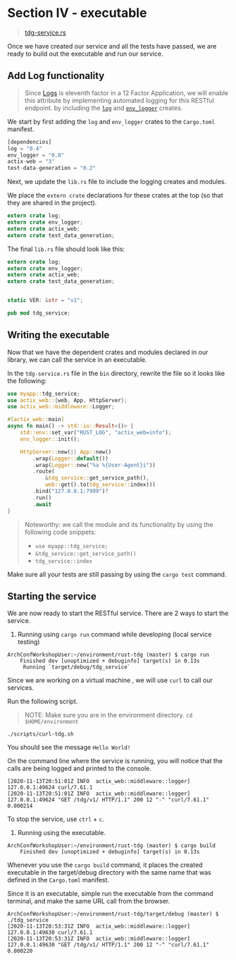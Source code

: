 # Section IV - executable

> [tdg-service.rs](https://github.com/dsietz/tdg-workshop/blob/master/rust-tdg/src/bin/tdg-service.rs)

Once we have created our service and all the tests have passed, we are ready to build out the executable and run our service.

## Add Log functionality

> Since [Logs](https://12factor.net/logs) is eleventh factor in a 12 Factor Application, we will enable this attribute by implementing automated logging for this RESTful endpoint. by including the [`log`](https://crates.io/crates/log) and [`env_logger`](https://crates.io/crates/env_logger) creates.

We start by first adding the `log` and `env_logger` crates to the `Cargo.toml` manifest.

```rust
[dependencies]
log = "0.4"
env_logger = "0.8"
actix-web = "3"
test-data-generation = "0.2"
```

Next, we update the `lib.rs` file to include the logging creates and modules.

We place the `extern crate` declarations for these crates at the top \(so that they are shared in the project\).

```rust
extern crate log;
extern crate env_logger;
extern crate actix_web;
extern crate test_data_generation;
```

The final `lib.rs` file should look like this:

```rust
extern crate log;
extern crate env_logger;
extern crate actix_web;
extern crate test_data_generation;


static VER: &str = "v1";

pub mod tdg_service;
```

## Writing the executable

Now that we have the dependent crates and modules declared in our library, we can call the service in an executable.

In the `tdg-service.rs` file in the `bin` directory, rewrite the file so it looks like the following:

```rust
use myapp::tdg_service;
use actix_web::{web, App, HttpServer};
use actix_web::middleware::Logger;

#[actix_web::main]
async fn main() -> std::io::Result<()> {
    std::env::set_var("RUST_LOG", "actix_web=info");
    env_logger::init();

    HttpServer::new(|| App::new()
        .wrap(Logger::default())
        .wrap(Logger::new("%a %{User-Agent}i"))
        .route(
            &tdg_service::get_service_path(), 
            web::get().to(tdg_service::index)))
        .bind("127.0.0.1:7999")?
        .run()
        .await
}
```

> Noteworthy: we call the module and its functionality by using the following code snippets:
>
> * `use myapp::tdg_service;`
> * `&tdg_service::get_service_path()`
> * `tdg_service::index`

Make sure all your tests are still passing by using the `cargo test` command.

## Starting the service

We are now ready to start the RESTful service. There are 2 ways to start the service.

1. Running using `cargo run` command while developing \(local service testing\)

```text
ArchConfWorkshopUser:~/environment/rust-tdg (master) $ cargo run
    Finished dev [unoptimized + debuginfo] target(s) in 0.13s
     Running `target/debug/tdg_service`
```

Since we are working on a virtual machine , we will use `curl` to call our services.

Run the following script.

> NOTE: Make sure you are in the environment directory. `cd $HOME/environment`

```text
./scripts/curl-tdg.sh
```

You should see the message `Hello World!`

On the command line where the service is running, you will notice that the calls are being logged and printed to the console.

```text
[2020-11-13T20:51:01Z INFO  actix_web::middleware::logger] 127.0.0.1:49624 curl/7.61.1
[2020-11-13T20:51:01Z INFO  actix_web::middleware::logger] 127.0.0.1:49624 "GET /tdg/v1/ HTTP/1.1" 200 12 "-" "curl/7.61.1" 0.000214
```

To stop the service, use `ctrl` + `c`.

1. Running using the executable.

```text
ArchConfWorkshopUser:~/environment/rust-tdg (master) $ cargo build
    Finished dev [unoptimized + debuginfo] target(s) in 0.13s
```

Whenever you use the `cargo build` command, it places the created executable in the target/debug directory with the same name that was defined in the `Cargo.toml` manifest.

Since it is an executable, simple run the executable from the command terminal, and make the same URL call from the browser.

```text
ArchConfWorkshopUser:~/environment/rust-tdg/target/debug (master) $ ./tdg_service 
[2020-11-13T20:53:31Z INFO  actix_web::middleware::logger] 127.0.0.1:49630 curl/7.61.1
[2020-11-13T20:53:31Z INFO  actix_web::middleware::logger] 127.0.0.1:49630 "GET /tdg/v1/ HTTP/1.1" 200 12 "-" "curl/7.61.1" 0.000220
```

